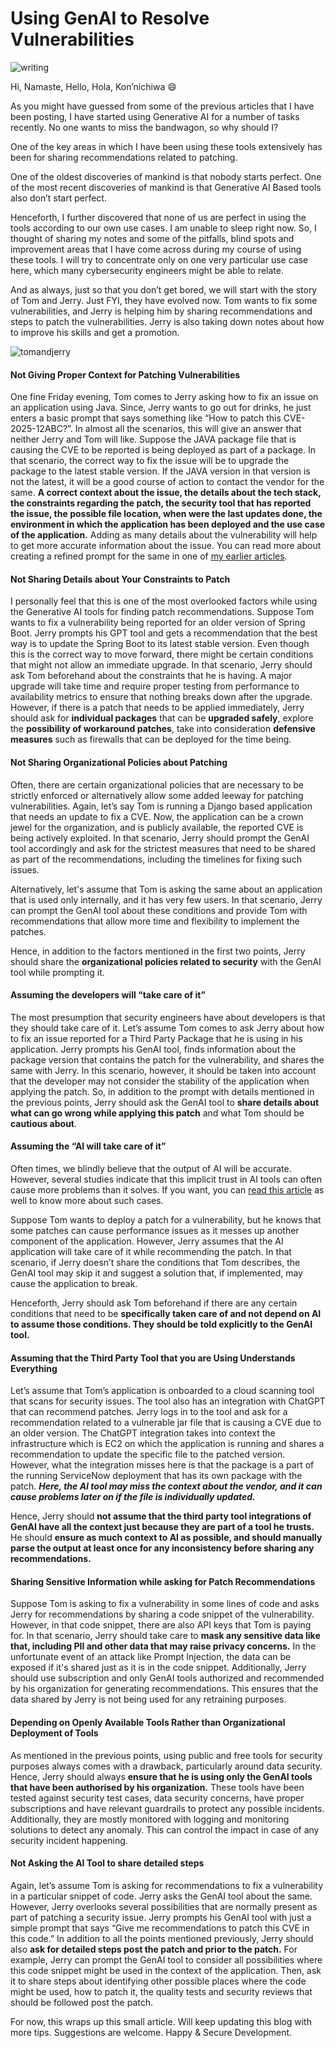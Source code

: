 # Using GenAI to Resolve Vulnerabilities

![writing](https://i.ytimg.com/vi/bLKqf1gh_Z0/maxresdefault.jpg)

Hi, Namaste, Hello, Hola, Kon’nichiwa 😄

As you might have guessed from some of the previous articles that I have been posting, I have started using Generative AI for a number of tasks recently. No one wants to miss the bandwagon, so why should I?

One of the key areas in which I have been using these tools extensively has been for sharing recommendations related to patching.

One of the oldest discoveries of mankind is that nobody starts perfect. One of the most recent discoveries of mankind is that Generative AI Based tools also don’t start perfect.

Henceforth, I further discovered that none of us are perfect in using the tools according to our own use cases. I am unable to sleep right now. So, I thought of sharing my notes and some of the pitfalls, blind spots and improvement areas that I have come across during my course of using these tools. I will try to concentrate only on one very particular use case here, which many cybersecurity engineers might be able to relate.

And as always, just so that you don’t get bored, we will start with the story of Tom and Jerry. Just FYI, they have evolved now. Tom wants to fix some vulnerabilities, and Jerry is helping him by sharing recommendations and steps to patch the vulnerabilities. Jerry is also taking down notes about how to improve his skills and get a promotion. 


![tomandjerry](https://myinspiringthoughts.com/wp-content/uploads/2020/12/tomjerry1.jpg)


#### Not Giving Proper Context for Patching Vulnerabilities
One fine Friday evening, Tom comes to Jerry asking how to fix an issue on an application using Java. Since, Jerry wants to go out for drinks, he just enters a basic prompt that says something like “How to patch this CVE-2025-12ABC?”. In almost all the scenarios, this will give an answer that neither Jerry and Tom will like. Suppose the JAVA package file that is causing the CVE to be reported is being deployed as part of a package. In that scenario, the correct way to fix the issue will be to upgrade the package to the latest stable version. If the JAVA version in that version is not the latest, it will be a good course of action to contact the vendor for the same. **A correct context about the issue, the details about the tech stack, the constraints regarding the patch, the security tool that has reported the issue, the possible file location, when were the last updates done, the environment in which the application has been deployed and the use case of the application.** Adding as many details about the vulnerability will help to get more accurate information about the issue. You can read more about creating a refined prompt for the same in one of [my earlier articles](https://abhishekbhati4u.github.io/2025/06/07/prompt-engineering.html).


#### Not Sharing Details about Your Constraints to Patch
I personally feel that this is one of the most overlooked factors while using the Generative AI tools for finding patch recommendations. Suppose Tom wants to fix a vulnerability being reported for an older version of Spring Boot. Jerry prompts his GPT tool and gets a recommendation that the best way is to update the Spring Boot to its latest stable version. Even though this is the correct way to move forward, there might be certain conditions that might not allow an immediate upgrade. In that scenario, Jerry should ask Tom beforehand about the constraints that he is having. A major upgrade will take time and require proper testing from performance to availability metrics to ensure that nothing breaks down after the upgrade. However, if there is a patch that needs to be applied immediately, Jerry should ask for **individual packages** that can be **upgraded safely**, explore the **possibility of workaround patches**, take into consideration **defensive measures** such as firewalls that can be deployed for the time being.

#### Not Sharing Organizational Policies about Patching
Often, there are certain organizational policies that are necessary to be strictly enforced or alternatively allow some added leeway for patching vulnerabilities. Again, let’s say Tom is running a Django based application that needs an update to fix a CVE. Now, the application can be a crown jewel for the organization, and is publicly available, the reported CVE is being actively exploited. In that scenario, Jerry should prompt the GenAI tool accordingly and ask for the strictest measures that need to be shared as part of the recommendations, including the timelines for fixing such issues.

Alternatively, let's assume that Tom is asking the same about an application that is used only internally, and it has very few users. In that scenario, Jerry can prompt the GenAI tool about these conditions and provide Tom with recommendations that allow more time and flexibility to implement the patches.

Hence, in addition to the factors mentioned in the first two points, Jerry should share the **organizational policies related to security** with the GenAI tool while prompting it.

#### Assuming the developers will “take care of it”
The most presumption that security engineers have about developers is that they should take care of it. Let’s assume Tom comes to ask Jerry about how to fix an issue reported for a Third Party Package that he is using in his application. Jerry prompts his GenAI tool, finds information about the package version that contains the patch for the vulnerability, and shares the same with Jerry. In this scenario, however, it should be taken into account that the developer may not consider the stability of the application when applying the patch. So, in addition to the prompt with details mentioned in the previous points, Jerry should ask the GenAI tool to **share details about what can go wrong while applying this patch** and what Tom should be **cautious about**.

#### Assuming the “AI will take care of it”
Often times, we blindly believe that the output of AI will be accurate. However, several studies indicate that this implicit trust in AI tools can often cause more problems than it solves. If you want, you can [read this article](https://abhishekbhati4u.github.io/2024/03/01/security-risks-of-using-AI-Code.html) as well to know more about such cases.

Suppose Tom wants to deploy a patch for a vulnerability, but he knows that some patches can cause performance issues as it messes up another component of the application. However, Jerry assumes that the AI application will take care of it while recommending the patch. In that scenario, if Jerry doesn’t share the conditions that Tom describes, the GenAI tool may skip it and suggest a solution that, if implemented, may cause the application to break.

Henceforth, Jerry should ask Tom beforehand if there are any certain conditions that need to be **specifically taken care of and not depend on AI to assume those conditions. They should be told explicitly to the GenAI tool.**

#### Assuming that the Third Party Tool that you are Using Understands Everything
Let’s assume that Tom’s application is onboarded to a cloud scanning tool that scans for security issues. The tool also has an integration with ChatGPT that can recommend patches. Jerry logs in to the tool and ask for a recommendation related to a vulnerable jar file that is causing a CVE due to an older version. The ChatGPT integration takes into context the infrastructure which is EC2 on which the application is running and shares a recommendation to update the specific file to the patched version. However, what the integration misses here is that the package is a part of the running ServiceNow deployment that has its own package with the patch. _**Here, the AI tool may miss the context about the vendor, and it can cause problems later on if the file is individually updated.**_

Hence, Jerry should **not assume that the third party tool integrations of GenAI have all the context just because they are part of a tool he trusts.** He should **ensure as much context to AI as possible, and should manually parse the output at least once for any inconsistency before sharing any recommendations.**

#### Sharing Sensitive Information while asking for Patch Recommendations
Suppose Tom is asking to fix a vulnerability in some lines of code and asks Jerry for recommendations by sharing a code snippet of the vulnerability. However, in that code snippet, there are also API keys that Tom is paying for. In that scenario, Jerry should take care to **mask any sensitive data like that, including PII and other data that may raise privacy concerns.** In the unfortunate event of an attack like Prompt Injection, the data can be exposed if it's shared just as it is in the code snippet. Additionally, Jerry should use subscription and only GenAI tools authorized and recommended by his organization for generating recommendations. This ensures that the data shared by Jerry is not being used for any retraining purposes.

#### Depending on Openly Available Tools Rather than Organizational Deployment of Tools
As mentioned in the previous points, using public and free tools for security purposes always comes with a drawback, particularly around data security. Hence, Jerry should always **ensure that he is using only the GenAI tools that have been authorised by his organization.**
These tools have been tested against security test cases, data security concerns, have proper subscriptions and have relevant guardrails to protect any possible incidents. Additionally, they are mostly monitored with logging and monitoring solutions to detect any anomaly. This can control the impact in case of any security incident happening.

#### Not Asking the AI Tool to share detailed steps
Again, let’s assume Tom is asking for recommendations to fix a vulnerability in a particular snippet of code. Jerry asks the GenAI tool about the same. However, Jerry overlooks several possibilities that are normally present as part of patching a security issue. Jerry prompts his GenAI tool with just a simple prompt that says “Give me recommendations to patch this CVE in this code.” In addition to all the points mentioned previously, Jerry should also **ask for detailed steps post the patch and prior to the patch.** For example, Jerry can prompt the GenAI tool to consider all possibilities where this code snippet might be used in the context of the application. Then, ask it to share steps about identifying other possible places where the code might be used, how to patch it, the quality tests and security reviews that should be followed post the patch.



For now, this wraps up this small article. Will keep updating this blog with more tips.
Suggestions are welcome.
Happy & Secure Development.
